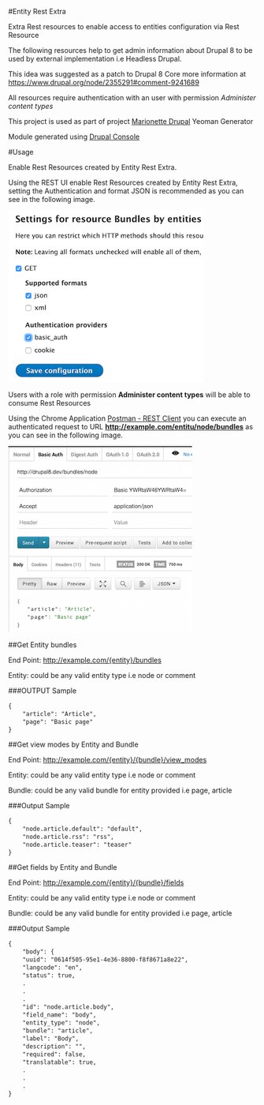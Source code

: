 #Entity Rest Extra

Extra Rest resources to enable access to entities configuration via Rest Resource

The following resources help to get admin information about Drupal 8 to be used by external implementation i.e Headless Drupal.

This idea was suggested as a patch to Drupal 8 Core more information at https://www.drupal.org/node/2355291#comment-9241689

All resources require authentication with an user with permission *Administer content types*

This project is used as part of project [Marionette Drupal](https://github.com/enzolutions/generator-marionette-drupal) Yeoman Generator

Module generated using [Drupal Console](http://drupalconsole.com)

#Usage

Enable Rest Resources created by Entity Rest Extra.

Using the REST UI enable Rest Resources created by Entity Rest Extra, setting the Authentication and format JSON is recommended as you can see in the following image.

![REST UI](https://github.com/enzolutions/entity_rest_extra/blob/master/images/restui_bundle_entities_settings.png "REST UI")

Users with a role with permission **Administer content types** will be able to consume Rest Resources

Using the Chrome Application <a href="https://chrome.google.com/webstore/detail/postman-rest-client/fdmmgilgnpjigdojojpjoooidkmcomcm">Postman - REST Client</a> you can execute an authenticated request to URL **http://example.com/entitu/node/bundles** as you can see in the following image.

![Postman - Rest Client](https://github.com/enzolutions/entity_rest_extra/blob/master/images/postman_rest_request.png "Postman - Rest Client")

##Get Entity bundles

End Point: http://example.com/{entity}/bundles

Entity: could be any valid entity type i.e node or comment

###OUTPUT Sample

```
{
    "article": "Article",
    "page": "Basic page"
}
```

##Get view modes by Entity and Bundle

End Point: http://example.com/{entity}/{bundle}/view_modes

Entity: could be any valid entity type i.e node or comment

Bundle: could be any valid bundle for entity provided i.e page, article

###Output Sample

```
{
    "node.article.default": "default",
    "node.article.rss": "rss",
    "node.article.teaser": "teaser"
}
```

##Get fields by Entity and Bundle

End Point: http://example.com/{entity}/{bundle}/fields

Entity: could be any valid entity type i.e node or comment

Bundle: could be any valid bundle for entity provided i.e page, article

###Output Sample

```
{
    "body": {
    "uuid": "0614f505-95e1-4e36-8800-f8f8671a8e22",
    "langcode": "en",
    "status": true,
    .
    .
    .
    "id": "node.article.body",
    "field_name": "body",
    "entity_type": "node",
    "bundle": "article",
    "label": "Body",
    "description": "",
    "required": false,
    "translatable": true,
    .
    .
    .
}
```

